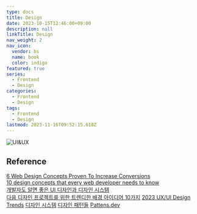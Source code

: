 ```yaml
---
type: docs
title: Design
date: 2023-10-15T12:46:00+09:00
description: null
linkTitle: Design
nav_weight: 2
nav_icon:
  vendor: bs
  name: book
  color: indigo
featured: true
series:
  - Frontend
  - Design
categories:
  - Frontend
  - Design
tags:
  - Frontend
  - Design
lastmod: 2023-11-16T09:52:15.618Z
---
```


![UI&UX](/frontend/ui-ux.jpg#center)

## Reference

[6 Web Design Concepts Proven To Increase Conversions](https://webdesignledger.com/6-web-design-concepts-proven-increase-conversions/)\
[10 design concepts that every web developer needs to know](https://www.creativebloq.com/web-design/10-design-concepts-web-developers-need-know-11135255)\
[개발자도 알면 좋은 UI 디자인과 디자인 시스템](https://joshua1988.github.io/web-development/design/ui-for-developers/)\
[다음 디자인 프로젝트를 위한 트렌디한 배경 아이디어 10가지](https://www.shutterstock.com/ko/blog/10-background-ideas-for-designs/)
[2023 UX/UI Design Trends](https://medium.com/@kirantomake.9/2023-ux-ui-design-trends-e38523604c0b)
[디자인 시스템](https://story.pxd.co.kr/1434)
[디자인 패턴들](https://refactoring.guru/ko/design-patterns)
[Pattens.dev](https://www.patterns.dev/)
